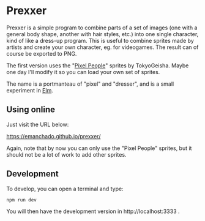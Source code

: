 Prexxer
=======

Prexxer is a simple program to combine parts of a set of images (one
with a general body shape, another with hair styles, etc.) into one
single character, kind of like a dress-up program. This is useful to
combine sprites made by artists and create your own character, eg. for
videogames. The result can of course be exported to PNG.

The first version uses the
"[Pixel People](http://opengameart.org/content/pixel-people)" sprites
by TokyoGeisha. Maybe one day I'll modify it so you can load your own
set of sprites.

The name is a portmanteau of "pixel" and "dresser", and is a small
experiment in [Elm](http://elm-lang.org/).

Using online
------------

Just visit the URL below:

   https://emanchado.github.io/prexxer/

Again, note that by now you can only use the "Pixel People" sprites,
but it should not be a lot of work to add other sprites.

Development
-----------

To develop, you can open a terminal and type:

    npm run dev

You will then have the development version in http://localhost:3333 .
